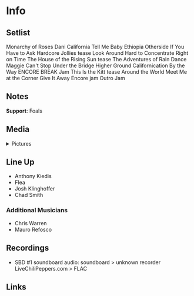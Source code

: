 # Info

## Setlist

Monarchy of Roses
Dani California
Tell Me Baby
Ethiopia
Otherside
If You Have to Ask
Hardcore Jollies tease
Look Around
Hard to Concentrate
Right on Time
The House of the Rising Sun tease
The Adventures of Rain Dance Maggie
Can't Stop
Under the Bridge
Higher Ground
Californication
By the Way
ENCORE BREAK
Jam
This Is the Kitt tease
Around the World
Meet Me at the Corner
Give It Away
Encore jam
Outro Jam

## Notes

**Support**: Foals

## Media 

<details>
  <summary>Pictures</summary>
  <!--<img alt="Setlist" title="Setlist" src="_.jpg" height="200" />
  <img alt="Flyer" title="Flyer" src="_.jpg" height="200" />-->
</details>

## Line Up

* Anthony Kiedis
* Flea
* Josh Klinghoffer
* Chad Smith

### Additional Musicians

* Chris Warren  
* Mauro Refosco

## Recordings

* SBD #1 soundboard audio: soundboard > unknown recorder LiveChiliPeppers.com > FLAC  

## Links